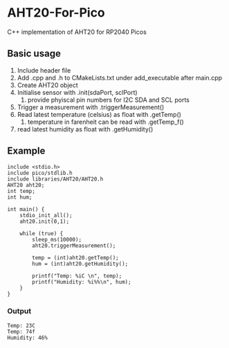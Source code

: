 # AHT20-For-Pico
C++ implementation of AHT20 for RP2040 Picos

## Basic usage
1. Include header file
2. Add .cpp and .h to CMakeLists.txt under add_executable after main.cpp
3. Create AHT20 object
4. Initialise sensor with .init(sdaPort, sclPort)
   1. provide phyiscal pin numbers for I2C SDA and SCL ports
5. Trigger a measurement with .triggerMeasurement()
6. Read latest temperature (celsius) as float with .getTemp()
   1. temperature in farenheit can be read with .getTemp_f()
7. read latest humidity as float with .getHumidity()

## Example
 
    include <stdio.h>
    include pico/stdlib.h
    include libraries/AHT20/AHT20.h
    AHT20 aht20;
    int temp;
    int hum;
    
    int main() {
        stdio_init_all();
        aht20.init(0,1);
    
        while (true) {
            sleep_ms(10000);
            aht20.triggerMeasurement();
    
            temp = (int)aht20.getTemp();
            hum = (int)aht20.getHumidity();
    
            printf("Temp: %iC \n", temp);
            printf("Humidity: %i%%\n", hum);
        }
    }

### Output
    Temp: 23C
    Temp: 74f
    Humidity: 46%